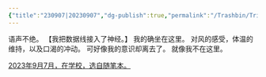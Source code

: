 ```yaml
---
{"title":"230907|20230907","dg-publish":true,"permalink":"/Trashbin/Trials/Essay20230907/","dgPassFrontmatter":true,"created":"","updated":""}
---
```


语声不绝。
【我把数据线接入了神经。】
我的确坐在这里。
对风的感受，体温的维持，以及口渴的冲动。
可好像我的意识却离去了。
就像我不在这里。

<u>2023年9月7月，在学校，选自随笔本。</u>